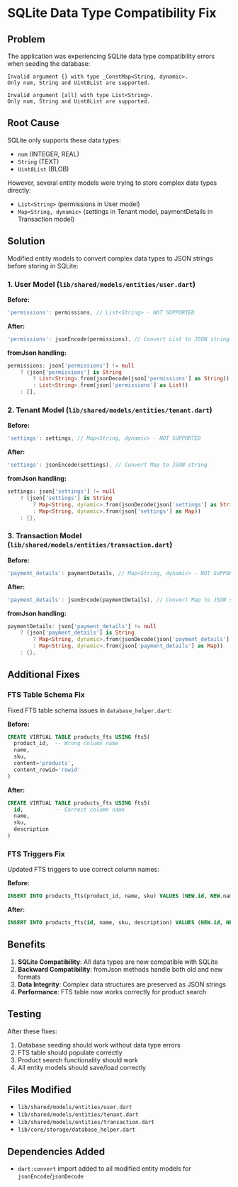 # SQLite Data Type Compatibility Fix

## Problem
The application was experiencing SQLite data type compatibility errors when seeding the database:

```
Invalid argument {} with type _ConstMap<String, dynamic>.
Only num, String and Uint8List are supported.
```

```
Invalid argument [all] with type List<String>.
Only num, String and Uint8List are supported.
```

## Root Cause
SQLite only supports these data types:
- `num` (INTEGER, REAL)
- `String` (TEXT)
- `Uint8List` (BLOB)

However, several entity models were trying to store complex data types directly:
- `List<String>` (permissions in User model)
- `Map<String, dynamic>` (settings in Tenant model, paymentDetails in Transaction model)

## Solution
Modified entity models to convert complex data types to JSON strings before storing in SQLite:

### 1. User Model (`lib/shared/models/entities/user.dart`)
**Before:**
```dart
'permissions': permissions, // List<String> - NOT SUPPORTED
```

**After:**
```dart
'permissions': jsonEncode(permissions), // Convert List to JSON string
```

**fromJson handling:**
```dart
permissions: json['permissions'] != null
    ? (json['permissions'] is String 
        ? List<String>.from(jsonDecode(json['permissions'] as String))
        : List<String>.from(json['permissions'] as List))
    : [],
```

### 2. Tenant Model (`lib/shared/models/entities/tenant.dart`)
**Before:**
```dart
'settings': settings, // Map<String, dynamic> - NOT SUPPORTED
```

**After:**
```dart
'settings': jsonEncode(settings), // Convert Map to JSON string
```

**fromJson handling:**
```dart
settings: json['settings'] != null 
    ? (json['settings'] is String 
        ? Map<String, dynamic>.from(jsonDecode(json['settings'] as String))
        : Map<String, dynamic>.from(json['settings'] as Map))
    : {},
```

### 3. Transaction Model (`lib/shared/models/entities/transaction.dart`)
**Before:**
```dart
'payment_details': paymentDetails, // Map<String, dynamic> - NOT SUPPORTED
```

**After:**
```dart
'payment_details': jsonEncode(paymentDetails), // Convert Map to JSON string
```

**fromJson handling:**
```dart
paymentDetails: json['payment_details'] != null
    ? (json['payment_details'] is String 
        ? Map<String, dynamic>.from(jsonDecode(json['payment_details'] as String))
        : Map<String, dynamic>.from(json['payment_details'] as Map))
    : {},
```

## Additional Fixes

### FTS Table Schema Fix
Fixed FTS table schema issues in `database_helper.dart`:

**Before:**
```sql
CREATE VIRTUAL TABLE products_fts USING fts5(
  product_id,  -- Wrong column name
  name,
  sku,
  content='products',
  content_rowid='rowid'
)
```

**After:**
```sql
CREATE VIRTUAL TABLE products_fts USING fts5(
  id,          -- Correct column name
  name,
  sku,
  description
)
```

### FTS Triggers Fix
Updated FTS triggers to use correct column names:

**Before:**
```sql
INSERT INTO products_fts(product_id, name, sku) VALUES (NEW.id, NEW.name, NEW.sku);
```

**After:**
```sql
INSERT INTO products_fts(id, name, sku, description) VALUES (NEW.id, NEW.name, NEW.sku, NEW.description);
```

## Benefits
1. **SQLite Compatibility**: All data types are now compatible with SQLite
2. **Backward Compatibility**: fromJson methods handle both old and new formats
3. **Data Integrity**: Complex data structures are preserved as JSON strings
4. **Performance**: FTS table now works correctly for product search

## Testing
After these fixes:
1. Database seeding should work without data type errors
2. FTS table should populate correctly
3. Product search functionality should work
4. All entity models should save/load correctly

## Files Modified
- `lib/shared/models/entities/user.dart`
- `lib/shared/models/entities/tenant.dart`
- `lib/shared/models/entities/transaction.dart`
- `lib/core/storage/database_helper.dart`

## Dependencies Added
- `dart:convert` import added to all modified entity models for `jsonEncode`/`jsonDecode`
